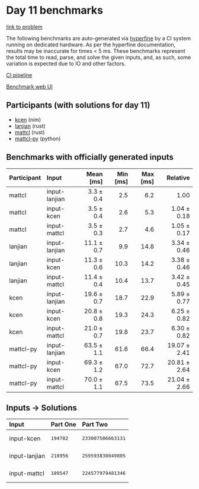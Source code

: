 # Day 11 benchmarks

[link to problem](https://adventofcode.com/2024/day/11)

The following benchmarks are auto-generated via
[hyperfine](https://github.com/sharkdp/hyperfine) by a CI system running on
dedicated hardware. As per the hyperfine documentation, results may be
inaccurate for times < 5 ms. These benchmarks represent the total time to read,
parse, and solve the given inputs, and, as such, some variation is expected due
to IO and other factors.

[CI pipeline](http://ci.papercode.net:8080/teams/main/pipelines/aoc2024)

[Benchmark web UI](https://aoc.ancalagon.black)


## Participants (with solutions for day 11)

- [kcen](https://github.com/kcen/aoc2024) (nim)
- [lanjian](https://github.com/lanjian/aoc-2024) (rust)
- [mattcl](https://github.com/mattcl/aoc2024) (rust)
- [mattcl-py](https://github.com/mattcl/aoc2024-py) (python)


## Benchmarks with officially generated inputs

| Participant | Input | Mean [ms] | Min [ms] | Max [ms] | Relative |
|:---|:---|---:|---:|---:|---:|
| mattcl | input-lanjian | 3.3 ± 0.4 | 2.5 | 6.2 | 1.00 |
| mattcl | input-kcen | 3.5 ± 0.4 | 2.6 | 5.3 | 1.04 ± 0.18 |
| mattcl | input-mattcl | 3.5 ± 0.3 | 2.7 | 4.6 | 1.05 ± 0.17 |
| lanjian | input-lanjian | 11.1 ± 0.7 | 9.9 | 14.8 | 3.34 ± 0.46 |
| lanjian | input-kcen | 11.3 ± 0.6 | 10.3 | 14.2 | 3.38 ± 0.46 |
| lanjian | input-mattcl | 11.4 ± 0.4 | 10.4 | 13.7 | 3.42 ± 0.45 |
| kcen | input-lanjian | 19.6 ± 0.7 | 18.7 | 22.9 | 5.89 ± 0.77 |
| kcen | input-kcen | 20.8 ± 0.8 | 19.3 | 24.3 | 6.25 ± 0.82 |
| kcen | input-mattcl | 21.0 ± 0.7 | 19.8 | 23.7 | 6.30 ± 0.82 |
| mattcl-py | input-lanjian | 63.5 ± 1.1 | 61.6 | 66.4 | 19.07 ± 2.41 |
| mattcl-py | input-kcen | 69.3 ± 1.2 | 67.0 | 72.7 | 20.81 ± 2.64 |
| mattcl-py | input-mattcl | 70.0 ± 1.1 | 67.5 | 73.5 | 21.04 ± 2.66 |


## Inputs -> Solutions

| Input | Part One | Part Two |
|:---|:---|:---|
|input-kcen|<pre>194782</pre>|<pre>233007586663131</pre>|
|input-lanjian|<pre>218956</pre>|<pre>259593838049805</pre>|
|input-mattcl|<pre>189547</pre>|<pre>224577979481346</pre>|